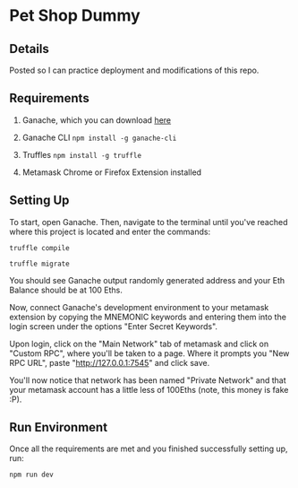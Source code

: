 # Pet Shop Dummy


## Details

Posted so I can practice deployment and modifications of this repo.


## Requirements

1. Ganache, which you can download [here](https://truffleframework.com/ganache)

2. Ganache CLI `npm install -g ganache-cli`

3. Truffles `npm install -g truffle`

4. Metamask Chrome or Firefox Extension installed


## Setting Up

To start, open Ganache. Then, navigate to the terminal until you've reached where this project
is located and enter the commands: 


`truffle compile`

`truffle migrate`


You should see Ganache output randomly generated address and your Eth Balance should be at 100 Eths.


Now, connect Ganache's development environment to your metamask extension by copying the MNEMONIC keywords and entering them
into the login screen under the options "Enter Secret Keywords".

Upon login, click on the "Main Network" tab of metamask and click on "Custom RPC", where you'll be taken to a page. 
Where it prompts you "New RPC URL", paste "http://127.0.0.1:7545" and click save.

You'll now notice that network has been named "Private Network" and that your metamask account has a little less of 100Eths
(note, this money is fake :P).


## Run Environment

Once all the requirements are met and you finished successfully setting up, run:

`npm run dev`

